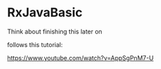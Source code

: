 # RxJavaBasic

Think about finishing this later on

follows this tutorial:

https://www.youtube.com/watch?v=AppSgPnM7-U
